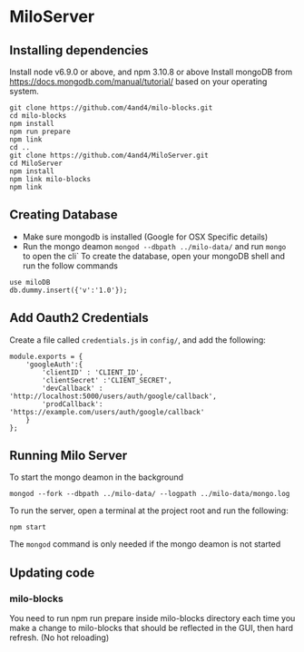 # MiloServer

## Installing dependencies

Install node v6.9.0 or above, and npm 3.10.8 or above
Install mongoDB from https://docs.mongodb.com/manual/tutorial/ based on your operating system.

```
git clone https://github.com/4and4/milo-blocks.git
cd milo-blocks
npm install
npm run prepare
npm link
cd ..
git clone https://github.com/4and4/MiloServer.git
cd MiloServer
npm install
npm link milo-blocks
npm link
```
## Creating Database

* Make sure mongodb is installed (Google for OSX Specific details)
* Run the mongo deamon `mongod --dbpath ../milo-data/` and run `mongo` to open the cli`
To create the database, open your mongoDB shell and run the follow commands
```
use miloDB
db.dummy.insert({'v':'1.0'});
```

## Add Oauth2 Credentials

Create a file called `credentials.js` in `config/`, and add the following:
```
module.exports = {
    'googleAuth':{
        'clientID' : 'CLIENT_ID',
        'clientSecret' :'CLIENT_SECRET',
        'devCallback' : 'http://localhost:5000/users/auth/google/callback',
        'prodCallback': 'https://example.com/users/auth/google/callback'
    }
};

```

## Running Milo Server

To start the mongo deamon in the background
```
mongod --fork --dbpath ../milo-data/ --logpath ../milo-data/mongo.log
```
To run the server, open a terminal at the project root and run the following:
```
npm start
```
The `mongod` command is only needed if the mongo deamon is not started

## Updating code

### milo-blocks
You need to run npm run prepare inside milo-blocks directory each time you make a change to milo-blocks that should be reflected in the GUI, then hard refresh. (No hot reloading)
